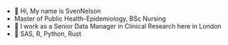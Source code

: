 - 👋 Hi, My name is SvenNelson
- Master of Public Health-Epidemiology, BSc Nursing
- 👀 I work as a Senior Data Manager in Clinical Research here in London
- 🌱 SAS, R, Python, Rust

